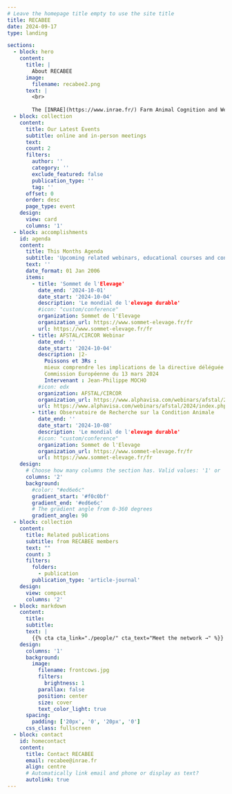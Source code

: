```yaml
---
# Leave the homepage title empty to use the site title
title: RECABEE
date: 2024-09-17
type: landing

sections:
  - block: hero
    content:
      title: |
        About RECABEE
      image:
        filename: recabee2.png
      text: |
        <br>
        
        The [INRAE](https://www.inrae.fr/) Farm Animal Cognition and Welfare network consists of the researchers, engineers, technicians and students of the [Departments PHASE](https://www.inrae.fr/departements/phase) and [GA](https://www.inrae.fr/departements/ga) who are interested in animal cognition, welfare and their interrelationship. Members of the network come from about 14 different research laboratories from all over France. They conduct research on a variety of farm animals including sheep, goats, cattle, horses, pigs, trout, poultry and insects. The main expectations of the network’s members are: 1) to think about the link between cognition and welfare; 2) to discuss the concepts and methods of both cognition and welfare research and; 3) to get to know better their colleagues conducting research in these areas.
  - block: collection
    content:
      title: Our Latest Events
      subtitle: online and in-person meetings
      text:
      count: 2
      filters:
        author: ''
        category: ''
        exclude_featured: false
        publication_type: ''
        tag: ''
      offset: 0
      order: desc
      page_type: event
    design:
      view: card
      columns: '1'
  - block: accomplishments
    id: agenda
    content:
      title: This Months Agenda
      subtitle: 'Upcoming related webinars, educational courses and conferences'
      text: ''
      date_format: 01 Jan 2006
      items:
        - title: 'Sommet de l'Elevage'
          date_end: '2024-10-01'
          date_start: '2024-10-04'
          description: 'Le mondial de l'elevage durable'
          #icon: "custom/conference"
          organization: Sommet de l'Elevage
          organization_url: https://www.sommet-elevage.fr/fr
          url: https://www.sommet-elevage.fr/fr
        - title: AFSTAL/CIRCOR Webinar
          date_end: ''
          date_start: '2024-10-04'
          description: |2-
            Poissons et 3Rs :  
            mieux comprendre les implications de la directive déléguée (UE) 2024/1262 de la  
            Commission Européenne du 13 mars 2024  
            Intervenant : Jean-Philippe MOCHO
          #icon: edx
          organization: AFSTAL/CIRCOR
          organization_url: https://www.alphavisa.com/webinars/afstal/2024/index.php
          url: https://www.alphavisa.com/webinars/afstal/2024/index.php
        - title: Observatoire de Recherche sur la Condition Animale
          date_end: ''
          date_start: '2024-10-08'
          description: 'Le mondial de l'elevage durable'
          #icon: "custom/conference"
          organization: Sommet de l'Elevage
          organization_url: https://www.sommet-elevage.fr/fr
          url: https://www.sommet-elevage.fr/fr
    design:
      # Choose how many columns the section has. Valid values: '1' or '2'.
      columns: '2'
      background:
        #color: "#ed6e6c" 
        gradient_start: '#f0c0bf'
        gradient_end: '#ed6e6c'
        # The gradient angle from 0-360 degrees
        gradient_angle: 90
  - block: collection
    content:
      title: Related publications
      subtitle: from RECABEE members
      text: ""
      count: 3
      filters:
        folders:
          - publication
        publication_type: 'article-journal'
    design:
      view: compact
      columns: '2'
  - block: markdown
    content:
      title:
      subtitle:
      text: |
        {{% cta cta_link="./people/" cta_text="Meet the network →" %}}
    design:
      columns: '1'
      background:
        image: 
          filename: frontcows.jpg
          filters:
            brightness: 1
          parallax: false
          position: center
          size: cover
          text_color_light: true
      spacing:
        padding: ['20px', '0', '20px', '0']
      css_class: fullscreen
  - block: contact
    id: homecontact
    content:
      title: Contact RECABEE
      email: recabee@inrae.fr
      align: centre
      # Automatically link email and phone or display as text?
      autolink: true
---
```

